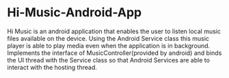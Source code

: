 # Hi-Music-Android-App
Hi Music is an android application that enables the user to listen local music files available on the device.
Using the Android Service class this music player is able to play media even when the application is in background.
Implements the interface of MusicController(provided by android) and binds the UI thread with the Service class so that Android Services are able to interact with the hosting thread.

